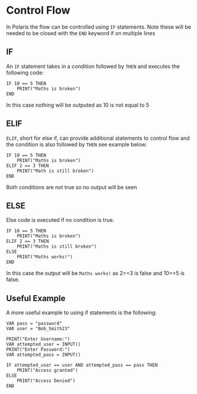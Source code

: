 # Control Flow

In Polaris the flow can be controlled using `IF` statements. Note these will be needed to be closed with the `END` keyword if on multiple lines

## IF
An `IF` statement takes in a condition followed by `THEN` and executes the following code:

```
IF 10 == 5 THEN 
    PRINT("Maths is broken")
END
```
In this case nothing will be outputed as 10 is not equal to 5

## ELIF

`ELIF`, short for else if, can provide additional statements to control flow and the condition is also followed by `THEN` see example below:

```
IF 10 == 5 THEN 
    PRINT("Maths is broken")
ELIF 2 == 3 THEN
    PRINT("Math is still broken")
END
```
Both conditions are not true so no output will be seen

## ELSE
Else code is executed if no condition is true.

```
IF 10 == 5 THEN 
    PRINT("Maths is broken")
ELIF 2 == 3 THEN
    PRINT("Maths is still broken")
ELSE
    PRINT("Maths works!")
END
```
In this case the output will be `Maths works!` as 2==3 is false and 10==5 is false.

## Useful Example
A more useful example to using if statements is the following:
```
VAR pass = "password"
VAR user = "Bob_Smith23"

PRINT("Enter Username:")
VAR attempted_user = INPUT()
PRINT("Enter Password:")
VAR attempted_pass = INPUT()

IF attempted_user == user AND attempted_pass == pass THEN
    PRINT("Access granted")
ELSE 
    PRINT("Access Denied")
END
```
